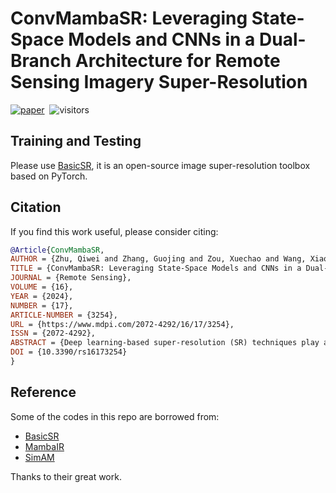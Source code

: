 # ConvMambaSR: Leveraging State-Space Models and CNNs in a Dual-Branch Architecture for Remote Sensing Imagery Super-Resolution

<div align="left">

[![paper](https://img.shields.io/badge/Remote%20Sens.%202024,%2016(17),%203254-009B00)](https://doi.org/10.3390/rs16173254)&nbsp;
![visitors](https://visitor-badge.laobi.icu/badge?page_id=Doswin/ConvMambaSR)

</div>

## Training and Testing

Please use [BasicSR](https://github.com/XPixelGroup/BasicSR), it is an open-source image super-resolution toolbox based on PyTorch.

## Citation 

If you find this work useful, please consider citing:

```bibtex
@Article{ConvMambaSR,
AUTHOR = {Zhu, Qiwei and Zhang, Guojing and Zou, Xuechao and Wang, Xiaoying and Huang, Jianqiang and Li, Xilai},
TITLE = {ConvMambaSR: Leveraging State-Space Models and CNNs in a Dual-Branch Architecture for Remote Sensing Imagery Super-Resolution},
JOURNAL = {Remote Sensing},
VOLUME = {16},
YEAR = {2024},
NUMBER = {17},
ARTICLE-NUMBER = {3254},
URL = {https://www.mdpi.com/2072-4292/16/17/3254},
ISSN = {2072-4292},
ABSTRACT = {Deep learning-based super-resolution (SR) techniques play a crucial role in enhancing the spatial resolution of images. However, remote sensing images present substantial challenges due to their diverse features, complex structures, and significant size variations in ground objects. Moreover, recovering lost details from low-resolution remote sensing images with complex and unknown degradations, such as downsampling, noise, and compression, remains a critical issue. To address these challenges, we propose ConvMambaSR, a novel super-resolution framework that integrates state-space models (SSMs) and Convolutional Neural Networks (CNNs). This framework is specifically designed to handle heterogeneous and complex ground features, as well as unknown degradations in remote sensing imagery. ConvMambaSR leverages SSMs to model global dependencies, activating more pixels in the super-resolution task. Concurrently, it employs CNNs to extract local detail features, enhancing the model’s ability to capture image textures and edges. Furthermore, we have developed a global–detail reconstruction module (GDRM) to integrate diverse levels of global and local information efficiently. We rigorously validated the proposed method on two distinct datasets, RSSCN7 and RSSRD-KQ, and benchmarked its performance against state-of-the-art SR models. Experiments show that our method achieves SOTA PSNR values of 26.06 and 24.29 on these datasets, respectively, and is visually superior, effectively addressing a variety of scenarios and significantly outperforming existing methods.},
DOI = {10.3390/rs16173254}
}
```

## Reference

Some of the codes in this repo are borrowed from:  
- [BasicSR](https://github.com/XPixelGroup/BasicSR)  
- [MambaIR](https://github.com/csguoh/MambaIR) 
- [SimAM](https://github.com/ZjjConan/SimAM)

Thanks to their great work.
